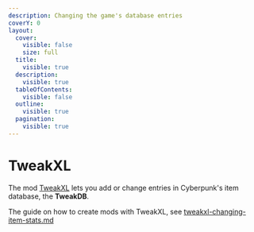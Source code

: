 ```yaml
---
description: Changing the game's database entries
coverY: 0
layout:
  cover:
    visible: false
    size: full
  title:
    visible: true
  description:
    visible: true
  tableOfContents:
    visible: false
  outline:
    visible: true
  pagination:
    visible: true
---
```


# TweakXL

The mod [TweakXL](https://www.nexusmods.com/cyberpunk2077/mods/4197) lets you add or change entries in Cyberpunk's item database, the **TweakDB**.&#x20;

The guide on how to create mods with TweakXL, see [tweakxl-changing-item-stats.md](../modding-guides/items-equipment/tweakxl-changing-item-stats.md "mention")


